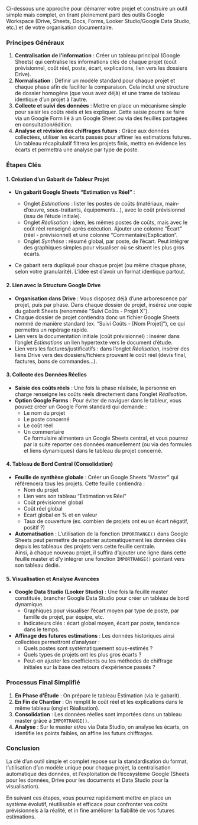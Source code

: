 Ci-dessous une approche pour démarrer votre projet et construire un outil simple mais complet, en tirant pleinement parti des outils Google Workspace (Drive, Sheets, Docs, Forms, Looker Studio/Google Data Studio, etc.) et de votre organisation documentaire.

### Principes Généraux

1. **Centralisation de l’information** : Créer un tableau principal (Google Sheets) qui centralise les informations clés de chaque projet (coût prévisionnel, coût réel, poste, écart, explications, lien vers les dossiers Drive).
2. **Normalisation** : Définir un modèle standard pour chaque projet et chaque phase afin de faciliter la comparaison. Cela inclut une structure de dossier homogène (que vous avez déjà) et une trame de tableau identique d’un projet à l’autre.
3. **Collecte et suivi des données** : Mettre en place un mécanisme simple pour saisir les coûts réels et les expliquer. Cette saisie pourra se faire via un Google Form lié à un Google Sheet ou via des feuilles partagées en consultation/édition.
4. **Analyse et révision des chiffrages futurs** : Grâce aux données collectées, utiliser les écarts passés pour affiner les estimations futures. Un tableau récapitulatif filtrera les projets finis, mettra en évidence les écarts et permettra une analyse par type de poste.

### Étapes Clés

#### 1. Création d’un Gabarit de Tableur Projet

- **Un gabarit Google Sheets “Estimation vs Réel”** :
    
    - Onglet _Estimations_ : lister les postes de coûts (matériaux, main-d’œuvre, sous-traitants, équipements…), avec le coût prévisionnel (issu de l’étude initiale).
    - Onglet _Réalisation_ : idem, les mêmes postes de coûts, mais avec le coût réel renseigné après exécution. Ajouter une colonne “Écart” (réel - prévisionnel) et une colonne “Commentaire/Explication”.
    - Onglet _Synthèse_ : résumé global, par poste, de l’écart. Peut intégrer des graphiques simples pour visualiser où se situent les plus gros écarts.
- Ce gabarit sera dupliqué pour chaque projet (ou même chaque phase, selon votre granularité). L’idée est d’avoir un format identique partout.
    

#### 2. Lien avec la Structure Google Drive

- **Organisation dans Drive** : Vous disposez déjà d’une arborescence par projet, puis par phase. Dans chaque dossier de projet, insérez une copie du gabarit Sheets (renommée “Suivi Coûts - Projet X”).
- Chaque dossier de projet contiendra donc un fichier Google Sheets nommé de manière standard (ex. “Suivi Coûts - [Nom Projet]”), ce qui permettra un repérage rapide.
- Lien vers la documentation initiale (coût prévisionnel) : insérer dans l’onglet _Estimations_ un lien hypertexte vers le document d’étude.
- Lien vers les factures/justificatifs : dans l’onglet _Réalisation_, insérer des liens Drive vers des dossiers/fichiers prouvant le coût réel (devis final, factures, bons de commandes…).

#### 3. Collecte des Données Réelles

- **Saisie des coûts réels** : Une fois la phase réalisée, la personne en charge renseigne les coûts réels directement dans l’onglet _Réalisation_.
- **Option Google Forms** : Pour éviter de naviguer dans le tableur, vous pouvez créer un Google Form standard qui demande :
    - Le nom du projet
    - Le poste concerné
    - Le coût réel
    - Un commentaire  
        Ce formulaire alimentera un Google Sheets central, et vous pourrez par la suite reporter ces données manuellement (ou via des formules et liens dynamiques) dans le tableau du projet concerné.

#### 4. Tableau de Bord Central (Consolidation)

- **Feuille de synthèse globale** : Créer un Google Sheets “Master” qui référencera tous les projets. Cette feuille contiendra :
    - Nom du projet
    - Lien vers son tableau “Estimation vs Réel”
    - Coût prévisionnel global
    - Coût réel global
    - Ecart global en % et en valeur
    - Taux de couverture (ex. combien de projets ont eu un écart négatif, positif ?)
- **Automatisation** : L’utilisation de la fonction `IMPORTRANGE()` dans Google Sheets peut permettre de rapatrier automatiquement les données clés depuis les tableaux des projets vers cette feuille centrale.  
    Ainsi, à chaque nouveau projet, il suffira d’ajouter une ligne dans cette feuille master et d’y intégrer une fonction `IMPORTRANGE()` pointant vers son tableau dédié.

#### 5. Visualisation et Analyse Avancées

- **Google Data Studio (Looker Studio)** : Une fois la feuille master constituée, brancher Google Data Studio pour créer un tableau de bord dynamique.
    - Graphiques pour visualiser l’écart moyen par type de poste, par famille de projet, par équipe, etc.
    - Indicateurs clés : écart global moyen, écart par poste, tendance dans le temps.
- **Affinage des futures estimations** : Les données historiques ainsi collectées permettront d’analyser :
    - Quels postes sont systématiquement sous-estimés ?
    - Quels types de projets ont les plus gros écarts ?
    - Peut-on ajuster les coefficients ou les méthodes de chiffrage initiales sur la base des retours d’expérience passés ?

### Processus Final Simplifié

1. **En Phase d’Étude** : On prépare le tableau Estimation (via le gabarit).
2. **En Fin de Chantier** : On remplit le coût réel et les explications dans le même tableau (onglet Réalisation).
3. **Consolidation** : Les données réelles sont importées dans un tableau master grâce à `IMPORTRANGE()`.
4. **Analyse** : Sur le master et/ou via Data Studio, on analyse les écarts, on identifie les points faibles, on affine les futurs chiffrages.

### Conclusion

La clé d’un outil simple et complet repose sur la standardisation du format, l’utilisation d’un modèle unique pour chaque projet, la centralisation automatique des données, et l’exploitation de l’écosystème Google (Sheets pour les données, Drive pour les documents et Data Studio pour la visualisation).

En suivant ces étapes, vous pourrez rapidement mettre en place un système évolutif, réutilisable et efficace pour confronter vos coûts prévisionnels à la réalité, et in fine améliorer la fiabilité de vos futures estimations.